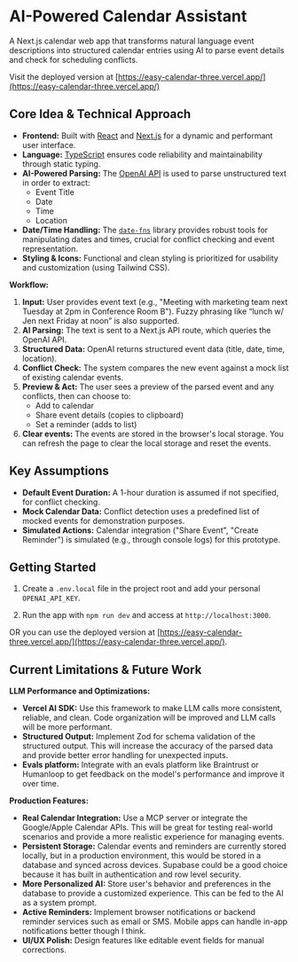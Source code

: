 # AI-Powered Calendar Assistant

A Next.js calendar web app that transforms natural language event descriptions into structured calendar entries using AI to parse event details and check for scheduling conflicts. 

Visit the deployed version at [https://easy-calendar-three.vercel.app/](https://easy-calendar-three.vercel.app/)

## Core Idea & Technical Approach

*   **Frontend:** Built with [React](https://reactjs.org/) and [Next.js](https://nextjs.org/) for a dynamic and performant user interface.
*   **Language:** [TypeScript](https://www.typescriptlang.org/) ensures code reliability and maintainability through static typing.
*   **AI-Powered Parsing:** The [OpenAI API](https://openai.com/api/) is used to parse unstructured text in order to extract:
    *   Event Title
    *   Date
    *   Time
    *   Location
*   **Date/Time Handling:** The [`date-fns`](https://date-fns.org/) library provides robust tools for manipulating dates and times, crucial for conflict checking and event representation.
*   **Styling & Icons:** Functional and clean styling is prioritized for usability and customization (using Tailwind CSS).

**Workflow:**

1.  **Input:** User provides event text (e.g., "Meeting with marketing team next Tuesday at 2pm in Conference Room B"). Fuzzy phrasing like “lunch w/ Jen next Friday at noon” is also supported.
2.  **AI Parsing:** The text is sent to a Next.js API route, which queries the OpenAI API.
3.  **Structured Data:** OpenAI returns structured event data (title, date, time, location).
4.  **Conflict Check:** The system compares the new event against a mock list of existing calendar events.
5.  **Preview & Act:** The user sees a preview of the parsed event and any conflicts, then can choose to:
    *   Add to calendar
    *   Share event details (copies to clipboard)
    *   Set a reminder (adds to list)
6. **Clear events:** The events are stored in the browser's local storage. You can refresh the page to clear the local storage and reset the events.

## Key Assumptions

*   **Default Event Duration:** A 1-hour duration is assumed if not specified, for conflict checking.
*   **Mock Calendar Data:** Conflict detection uses a predefined list of mocked events for demonstration purposes.
*   **Simulated Actions:** Calendar integration ("Share Event", "Create Reminder") is simulated (e.g., through console logs) for this prototype.

## Getting Started

1. Create a `.env.local` file in the project root and add your personal `OPENAI_API_KEY`.

2. Run the app with `npm run dev` and access at `http://localhost:3000`.

OR you can use the deployed version at [https://easy-calendar-three.vercel.app/](https://easy-calendar-three.vercel.app/).

## Current Limitations & Future Work

**LLM Performance and Optimizations:**

*   **Vercel AI SDK:** Use this framework to make LLM calls more consistent, reliable, and clean. Code organization will be improved and LLM calls will be more performant.
*   **Structured Output:** Implement Zod for schema validation of the structured output. This will increase the accuracy of the parsed data and provide better error handling for unexpected inputs.
*   **Evals platform:** Integrate with an evals platform like Braintrust or Humanloop to get feedback on the model's performance and improve it over time.

**Production Features:**

*   **Real Calendar Integration:** Use a MCP server or integrate the Google/Apple Calendar APIs. This will be great for testing real-world scenarios and provide a more realistic experience for managing events.
*   **Persistent Storage:** Calendar events and reminders are currently stored locally, but in a production environment, this would be stored in a database and synced across devices. Supabase could be a good choice because it has built in authentication and row level security.
*   **More Personalized AI:** Store user's behavior and preferences in the database to provide a customized experience. This can be fed to the AI as a system prompt.
*   **Active Reminders:** Implement browser notifications or backend reminder services such as email or SMS. Mobile apps can handle in-app notifications better though I think.
*   **UI/UX Polish:** Design features like editable event fields for manual corrections.
